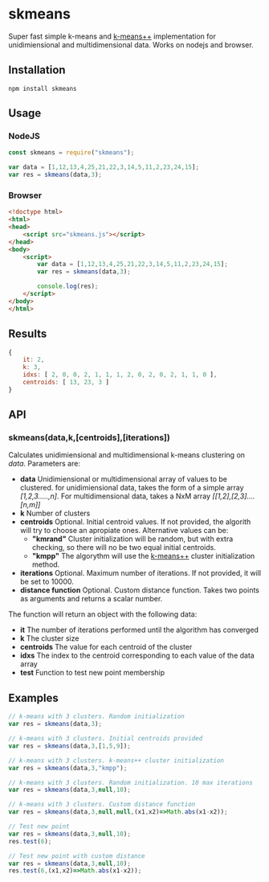 # skmeans

Super fast simple k-means and [k-means++](https://en.wikipedia.org/wiki/K-means%2B%2B) implementation for unidimiensional and multidimensional data. Works on nodejs and browser.

## Installation
```
npm install skmeans
```

## Usage
### NodeJS
```javascript
const skmeans = require("skmeans");

var data = [1,12,13,4,25,21,22,3,14,5,11,2,23,24,15];
var res = skmeans(data,3);
```

### Browser
```html
<!doctype html>
<html>
<head>
	<script src="skmeans.js"></script>
</head>
<body>
	<script>
		var data = [1,12,13,4,25,21,22,3,14,5,11,2,23,24,15];
		var res = skmeans(data,3);

		console.log(res);
	</script>
</body>
</html>
```

## Results
```javascript
{
	it: 2,
	k: 3,
	idxs: [ 2, 0, 0, 2, 1, 1, 1, 2, 0, 2, 0, 2, 1, 1, 0 ],
	centroids: [ 13, 23, 3 ]
}
```

## API
### skmeans(data,k,[centroids],[iterations])
Calculates unidimiensional and multidimensional k-means clustering on *data*. Parameters are:
* **data** Unidimiensional or multidimensional array of values to be clustered. for unidimiensional data, takes the form of a simple array *[1,2,3.....,n]*. For multidimensional data, takes a
NxM array *[[1,2],[2,3]....[n,m]]*
* **k** Number of clusters
* **centroids** Optional. Initial centroid values. If not provided, the algorith will try to choose an apropiate ones. Alternative values can be:
  * **"kmrand"** Cluster initialization will be random, but with extra checking, so there will no be two equal initial centroids.
  * **"kmpp"** The algorythm will use the [k-means++](https://en.wikipedia.org/wiki/K-means%2B%2B) cluster initialization method.
* **iterations** Optional. Maximum number of iterations. If not provided, it will be set to 10000.
* **distance function** Optional. Custom distance function. Takes two points as arguments and returns a scalar number.

The function will return an object with the following data:
* **it** The number of iterations performed until the algorithm has converged
* **k** The cluster size
* **centroids** The value for each centroid of the cluster
* **idxs** The index to the centroid corresponding to each value of the data array
* **test** Function to test new point membership

## Examples
```javascript
// k-means with 3 clusters. Random initialization
var res = skmeans(data,3);

// k-means with 3 clusters. Initial centroids provided
var res = skmeans(data,3,[1,5,9]);

// k-means with 3 clusters. k-means++ cluster initialization
var res = skmeans(data,3,"kmpp");

// k-means with 3 clusters. Random initialization. 10 max iterations
var res = skmeans(data,3,null,10);

// k-means with 3 clusters. Custom distance function
var res = skmeans(data,3,null,null,(x1,x2)=>Math.abs(x1-x2));

// Test new point
var res = skmeans(data,3,null,10);
res.test(6);

// Test new point with custom distance
var res = skmeans(data,3,null,10);
res.test(6,(x1,x2)=>Math.abs(x1-x2));
```

